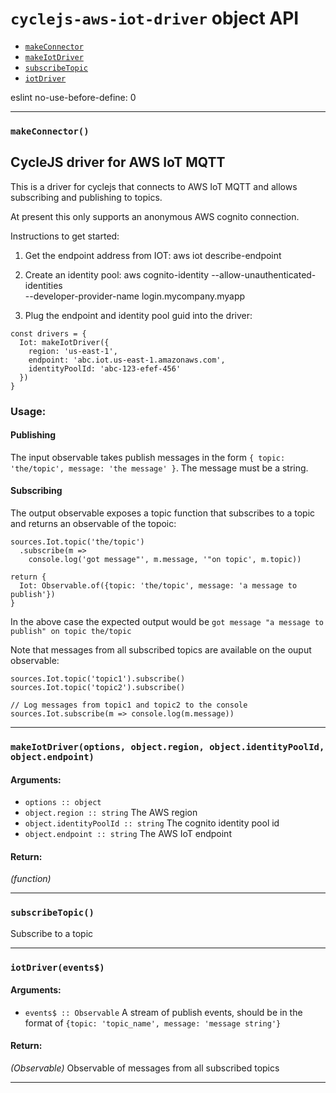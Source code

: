 
# `cyclejs-aws-iot-driver` object API

- [`makeConnector`](#makeConnector)
- [`makeIotDriver`](#makeIotDriver)
- [`subscribeTopic`](#subscribeTopic)
- [`iotDriver`](#iotDriver)

eslint no-use-before-define: 0

- - -

### <a id="makeConnector"></a> `makeConnector()`

## CycleJS driver for AWS IoT MQTT

This is a driver for cyclejs that connects to AWS IoT MQTT and allows
subscribing and publishing to topics.

At present this only supports an anonymous AWS cognito connection.

Instructions to get started:

1. Get the endpoint address from IOT:
  aws iot describe-endpoint

2. Create an identity pool:
  aws cognito-identity --allow-unauthenticated-identities \
  --developer-provider-name login.mycompany.myapp

3. Plug the endpoint and identity pool guid into the driver:

```
const drivers = {
  Iot: makeIotDriver({
    region: 'us-east-1',
    endpoint: 'abc.iot.us-east-1.amazonaws.com',
    identityPoolId: 'abc-123-efef-456'
  })
}
```

### Usage:

#### Publishing

The input observable takes publish messages in the form ```{ topic:
'the/topic', message: 'the message' }```. The message must be a string.

#### Subscribing

The output observable exposes a topic function that subscribes to a topic and
returns an observable of the topoic:

```
sources.Iot.topic('the/topic')
  .subscribe(m =>
    console.log('got message"', m.message, '"on topic', m.topic))

return {
  Iot: Observable.of({topic: 'the/topic', message: 'a message to publish'})
}
```

In the above case the expected output would be ```got message "a message to
publish" on topic the/topic```

Note that messages from all subscribed topics are available on the ouput
observable:

```
sources.Iot.topic('topic1').subscribe()
sources.Iot.topic('topic2').subscribe()

// Log messages from topic1 and topic2 to the console
sources.Iot.subscribe(m => console.log(m.message))
```

- - -

### <a id="makeIotDriver"></a> `makeIotDriver(options, object.region, object.identityPoolId, object.endpoint)`

#### Arguments:

- `options :: object`
- `object.region :: string` The AWS region
- `object.identityPoolId :: string` The cognito identity pool id
- `object.endpoint :: string` The AWS IoT endpoint

#### Return:

*(function)* 

- - -

### <a id="subscribeTopic"></a> `subscribeTopic()`

Subscribe to a topic

- - -

### <a id="iotDriver"></a> `iotDriver(events$)`

#### Arguments:

- `events$ :: Observable` A stream of publish events, should be in the   format of ```{topic: 'topic_name', message: 'message string'}```

#### Return:

*(Observable)* Observable of messages from all subscribed topics

- - -

